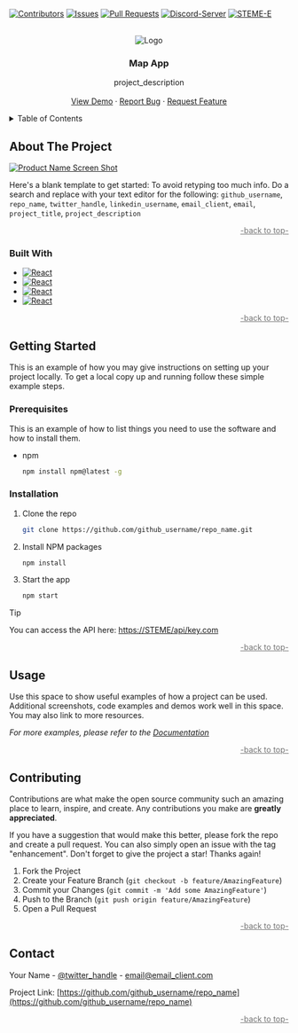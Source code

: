 <a name="readme-top"></a>

[![Contributors][contributors-shield]][contributors-url]
[![Issues][issues-shield]][issues-url]
[![Pull Requests][issues-shield]][issues-url]
[![Discord-Server][discord-shield]][discord-url]
[![STEME-E][steme-shield]][steme-url]




<!-- Logo -->
<br />
<div align="center">
  <img src="https://static.wixstatic.com/media/8c1082_5c919dc4666a4ca193ba1a9efb692ed7~mv2.png/v1/crop/x_0,y_133,w_500,h_249/fill/w_552,h_273,al_c,lg_1,q_85,enc_auto/STEM%20E%20YCDP.png" alt="Logo">

<h3 align="center">Map App</h3>

  <p align="center">
    project_description
    <br />
    <br />
    <a href="https://github.com/github_username/repo_name">View Demo</a>
    ·
    <a href="https://github.com/github_username/repo_name/issues">Report Bug</a>
    ·
    <a href="https://github.com/github_username/repo_name/issues">Request Feature</a>
  </p>
</div>



<!-- TABLE OF CONTENTS -->
<details>
  <summary>Table of Contents</summary>
  <ol>
    <li>
      <a href="#about-the-project">About The Project</a>
      <ul>
        <li><a href="#built-with">Built With</a></li>
      </ul>
    </li>
    <li>
      <a href="#getting-started">Getting Started</a>
      <ul>
        <li><a href="#prerequisites">Prerequisites</a></li>
        <li><a href="#installation">Installation</a></li>
      </ul>
    </li>
    <li><a href="#usage">Usage</a></li>
    <li><a href="#roadmap">Roadmap</a></li>
    <li><a href="#contributing">Contributing</a></li>
    <li><a href="#license">License</a></li>
    <li><a href="#contact">Contact</a></li>
    <li><a href="#acknowledgments">Acknowledgments</a></li>
  </ol>
</details>



<!-- ABOUT THE PROJECT -->
## About The Project

[![Product Name Screen Shot][product-screenshot]](https://example.com)

Here's a blank template to get started: To avoid retyping too much info. Do a search and replace with your text editor for the following: `github_username`, `repo_name`, `twitter_handle`, `linkedin_username`, `email_client`, `email`, `project_title`, `project_description`

<p align="right"><a href="#readme-top" style="opacity:60%;">-back to top-</a></p>



### Built With


* [![React][React.js]][React-url]
* [![React][React.js]][React-url]
* [![React][React.js]][React-url]
* [![React][React.js]][React-url]


<p align="right"><a href="#readme-top" style="opacity:60%;">-back to top-</a></p>



<!-- GETTING STARTED -->
## Getting Started

This is an example of how you may give instructions on setting up your project locally.
To get a local copy up and running follow these simple example steps.

### Prerequisites

This is an example of how to list things you need to use the software and how to install them.
* npm
  ```sh
  npm install npm@latest -g
  ```

### Installation

1. Clone the repo
   ```sh
   git clone https://github.com/github_username/repo_name.git
   ```
2. Install NPM packages
   ```sh
   npm install
   ```
3. Start the app
   ```sh
   npm start
   ```

> [!TIP]
> You can access the API here: [https://STEME/api/key.com](https://insertLinkHere.com)

<p align="right"><a href="#readme-top" style="opacity:60%;">-back to top-</a></p>


<!-- USAGE EXAMPLES -->
## Usage

Use this space to show useful examples of how a project can be used. Additional screenshots, code examples and demos work well in this space. You may also link to more resources.

_For more examples, please refer to the [Documentation](https://example.com)_

<p align="right"><a href="#readme-top" style="opacity:60%;">-back to top-</a></p>


## Contributing

Contributions are what make the open source community such an amazing place to learn, inspire, and create. Any contributions you make are **greatly appreciated**.

If you have a suggestion that would make this better, please fork the repo and create a pull request. You can also simply open an issue with the tag "enhancement".
Don't forget to give the project a star! Thanks again!

1. Fork the Project
2. Create your Feature Branch (`git checkout -b feature/AmazingFeature`)
3. Commit your Changes (`git commit -m 'Add some AmazingFeature'`)
4. Push to the Branch (`git push origin feature/AmazingFeature`)
5. Open a Pull Request

<p align="right"><a href="#readme-top" style="opacity:60%;">-back to top-</a></p>


## Contact

Your Name - [@twitter_handle](https://twitter.com/twitter_handle) - email@email_client.com

Project Link: [https://github.com/github_username/repo_name](https://github.com/github_username/repo_name)

<p align="right"><a href="#readme-top" style="opacity:60%;">-back to top-</a></p>


<!-- Links -->
[contributors-shield]: https://img.shields.io/github/contributors/github_username/repo_name.svg?style=for-the-badge
[contributors-url]: https://github.com/github_username/repo_name/graphs/contributors

[issues-shield]: https://img.shields.io/github/issues/github_username/repo_name.svg?style=for-the-badge
[issues-url]: https://github.com/github_username/repo_name/issues

[steme-shield]: https://img.shields.io/badge/STEME%20Page-shield?style=for-the-badge&color=%23F6D55B&link=https%3A%2F%2Fwww.steme.org
[steme-url]: https://www.steme.org

[discord-shield]: https://img.shields.io/badge/Discord%20Server-shield?style=for-the-badge&color=%23738ADB&link=https%3A%2F%2Fwww.steme.org
[discord-url]: https://discord.gg/2EuA82Xayg

[product-screenshot]: images/screenshot.png

[React.js]: https://img.shields.io/badge/React-20232A?style=for-the-badge&logo=react&logoColor=61DAFB
[React-url]: https://reactjs.org/